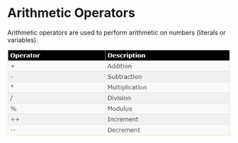 
# Arithmetic Operators

Arithmetic operators are used to perform arithmetic on numbers (literals or variables).

![](img/op1.png)


